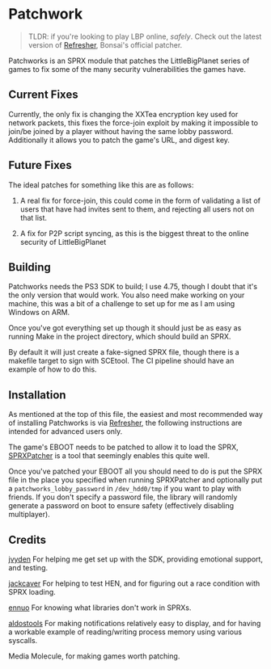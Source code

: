# Patchwork

> TLDR: if you're looking to play LBP online, *safely*.
> Check out the latest version of [Refresher](https://github.com/LittleBigRefresh/Refresher/releases/latest),
> Bonsai's official patcher.

Patchworks is an SPRX module that patches the LittleBigPlanet series of games
to fix some of the many security vulnerabilities the games have.

## Current Fixes

Currently, the only fix is changing the XXTea encryption key used for network packets,
this fixes the force-join exploit by making it impossible to join/be joined by a player
without having the same lobby password. Additionally it allows you to patch
the game's URL, and digest key.

## Future Fixes

The ideal patches for something like this are as follows:

1. A real fix for force-join, this could come in the form of 
   validating a list of users that have had invites sent to them,
   and rejecting all users not on that list.

2. A fix for P2P script syncing, as this is the biggest threat to the online security
   of LittleBigPlanet
    

## Building

Patchworks needs the PS3 SDK to build; I use 4.75, though I doubt that it's the only version that would work.
You also need make working on your machine, this was a bit of a challenge to set up for me as I am using Windows on ARM.

Once you've got everything set up though it should just be as easy as running Make in the project directory, which should build an SPRX.

By default it will just create a fake-signed SPRX file, though there is a makefile target to sign with SCEtool. 
The CI pipeline should have an example of how to do this.  

## Installation

As mentioned at the top of this file, the easiest and most recommended way of installing Patchworks is via
[Refresher](https://github.com/LittleBigRefresh/Refresher/releases/latest), the following instructions are intended for
advanced users only.

The game's EBOOT needs to be patched to allow it to load the SPRX, [SPRXPatcher](https://github.com/NotNite/SPRXPatcher)
is a tool that seemingly enables this quite well.

Once you've patched your EBOOT all you should need to do is put the SPRX file in the place you specified when running SPRXPatcher
and optionally put a `patchworks_lobby_password` in `/dev_hdd0/tmp` if you want to play with friends.
If you don't specify a password file, the library will randomly generate a password on boot to ensure safety 
(effectively disabling multiplayer).

## Credits

[jvyden](https://github.com/jvyden) For helping me get set up with the SDK, providing emotional support, and testing.

[jackcaver](https://github.com/jackcaver) For helping to test HEN, and for figuring out a race condition with SPRX loading.

[ennuo](https://github.com/ennuo) For knowing what libraries don't work in SPRXs.

[aldostools](https://github.com/aldostools) For making notifications relatively easy to display,
and for having a workable example of reading/writing process memory using various syscalls.


Media Molecule, for making games worth patching.